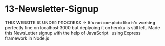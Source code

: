 # 13-Newsletter-Signup
THIS WEBSITE IS UNDER PROGRESS -> It's not complete like it's working perfectly fine on localhost:3000 but deplyoing it on heroku is still left. 
Made this NewsLetter signup with the help of JavaScript ,  using Express framework in Node.js 
